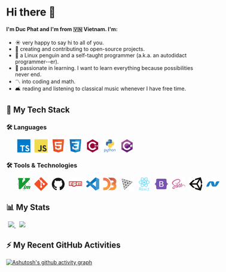 # Hi there 👋

#### I'm Duc Phat and I'm from 🇻🇳 Vietnam. I'm:

- ☀️ very happy to say hi to all of you.
- 📨 creating and contributing to open-source projects.
- 🐧 a Linux penguin and a self-taught programmer (a.k.a. an autodidact programmer--er).
- 🚀 passionate in learning. I want to learn everything because possibilities never end.
- 〽️ into coding and math.
- 🛋️ reading and listening to classical music whenever I have free time.

## 🍔  My Tech Stack

### 🛠️ Languages

<div style="display: flex;">
  <img src="https://raw.githubusercontent.com/devicons/devicon/master/icons/typescript/typescript-original.svg" alt="typescript" width="36" height="36" style="margin: 0 5px 0 29px" />
  <img src="https://raw.githubusercontent.com/devicons/devicon/master/icons/javascript/javascript-original.svg" alt="javascript" width="36" height="36" style="margin: 0 5px" />
  <img src="https://raw.githubusercontent.com/devicons/devicon/master/icons/html5/html5-original.svg" alt="html5" width="36" height="36" style="margin: 0 5px" />
  <img src="https://raw.githubusercontent.com/devicons/devicon/master/icons/css3/css3-original.svg" alt="html5" width="36" height="36" style="margin: 0 5px" />
  <img src="https://raw.githubusercontent.com/devicons/devicon/master/icons/cplusplus/cplusplus-plain.svg" alt="cplusplus" width="36" height="36" style="margin: 0 5px" />
  <img src="https://raw.githubusercontent.com/devicons/devicon/master/icons/python/python-original-wordmark.svg" alt="python" width="36" height="36" style="margin: 0 5px" />
  <img src="https://raw.githubusercontent.com/devicons/devicon/master/icons/csharp/csharp-original.svg" alt="csharp" width="36" height="36" style="margin: 0 5px" />
</div>
  
### 🛠️ Tools & Technologies

<div style="display: flex;">
  <img src="https://raw.githubusercontent.com/devicons/devicon/master/icons/vim/vim-plain.svg" alt="vim" width="36" height="36" style="margin: 0 5px 0 29px" />
  <img src="https://raw.githubusercontent.com/devicons/devicon/master/icons/git/git-original.svg" alt="git" width="36" height="36" style="margin: 0 5px" />
  <img src="https://raw.githubusercontent.com/devicons/devicon/master/icons/github/github-original.svg" alt="github" width="36" height="36" style="margin: 0 5px" />
  <img src="https://raw.githubusercontent.com/devicons/devicon/master/icons/npm/npm-original-wordmark.svg" alt="npm" width="36" height="36" style="margin: 0 5px" />
  <img src="https://raw.githubusercontent.com/devicons/devicon/master/icons/vscode/vscode-original.svg" alt="vscode" width="36" height="36" style="margin: 0 5px" />

  <img src="https://raw.githubusercontent.com/devicons/devicon/master/icons/d3js/d3js-original.svg" alt="d3js" width="36" height="36" style="margin: 0 5px" />
  <img src="https://raw.githubusercontent.com/devicons/devicon/master/icons/threejs/threejs-original.svg" alt="threejs" width="36" height="36" style="margin: 0 5px" />
  <img src="https://raw.githubusercontent.com/devicons/devicon/master/icons/react/react-original-wordmark.svg" alt="react" width="36" height="36" style="margin: 0 5px" />
  <img src="https://raw.githubusercontent.com/devicons/devicon/master/icons/bootstrap/bootstrap-plain.svg" alt="bootstrap" width="36" height="36" style="margin: 0 5px" />
  <img src="https://raw.githubusercontent.com/devicons/devicon/master/icons/sass/sass-original.svg" alt="sass" width="36" height="36" style="margin: 0 5px" />
  <img src="https://raw.githubusercontent.com/devicons/devicon/master/icons/unity/unity-original.svg" alt="unity" width="36" height="36" style="margin: 0 5px" />
  <img src="https://raw.githubusercontent.com/devicons/devicon/master/icons/dot-net/dot-net-plain.svg" alt="dot-net" width="36" height="36" style="margin: 0 5px" />
</div>
  
## 📊 My Stats

<p>
  <a href="https://github.com/imaphatduc/cubecubed" alt="Imaphatduc's GitHub Stats" style="margin: 5px;">
    <img height="160em" src="https://github-readme-stats.vercel.app/api?username=imaphatduc&count_private=true&show_icons=true&border_color=fca7ea&border_radius=10&bg_color=191a2a&title_color=ffc777&icon_color=82aaff&text_color=c8d3f5" />
  </a>
  <a href="https://github.com/imaphatduc/cubecubed" alt="Imaphatduc's GitHub Stats" style="margin: 5px;">
    <img height="160em" src="https://github-readme-stats-liart-phi.vercel.app/api/top-langs/?username=imaphatduc&layout=compact&langs_count=10&border_color=fca7ea&border_radius=10&bg_color=191a2a&title_color=ffc777&text_color=c8d3f5" />
  </a>
</p>

## ⚡ My Recent GitHub Activities

[![Ashutosh's github activity graph](https://activity-graph.herokuapp.com/graph?username=imaphatduc&bg_color=none&line=81e1fc&color=ffc777&custom_title=&hide_border=true&area=true)](https://github.com/imaphatduc/cubecubed)
